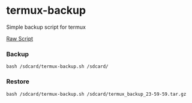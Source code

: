 # termux-backup
Simple backup script for termux

[Raw Script](https://raw.githubusercontent.com/brunodavi/termux-backup/master/termux-backup.sh)

### Backup
    bash /sdcard/termux-backup.sh /sdcard/

### Restore
    bash /sdcard/termux-backup.sh /sdcard/termux_backup_23-59-59.tar.gz
